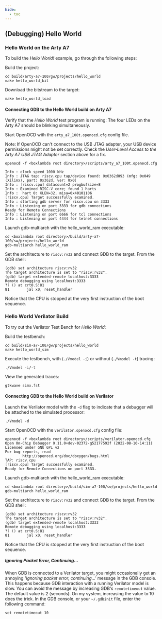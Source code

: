 ```yaml
---
hide:
  - toc
---
```


## (Debugging) Hello World

### Hello World on the Arty A7

To build the *Hello World!* example, go through the following steps:

Build the project:
```
cd build/arty-a7-100/gw/projects/hello_world
make hello_world_bit
```
Download the bitstream to the target:
```
make hello_world_load
```

#### Connecting GDB to the Hello World build on Arty A7

Verify that the *Hello World* test program is running: The four LEDs on the Arty A7 should be blinking simultaneously.

Start OpenOCD with the `arty_a7_100t.openocd.cfg` config file.

Note: If OpenOCD can't connect to the USB JTAG adapter, your USB device permissions might not be set correctly. Check the *User-Level Access to the Arty A7 USB JTAG Adapter* section above for a fix.
```
openocd -f <boxlambda root directory>/scripts/arty_a7_100t.openocd.cfg

Info : clock speed 1000 kHz
Info : JTAG tap: riscv.cpu tap/device found: 0x0362d093 (mfg: 0x049 (Xilinx), part: 0x362d, ver: 0x0)
Info : [riscv.cpu] datacount=2 progbufsize=8
Info : Examined RISC-V core; found 1 harts
Info :  hart 0: XLEN=32, misa=0x40101106
[riscv.cpu] Target successfully examined.
Info : starting gdb server for riscv.cpu on 3333
Info : Listening on port 3333 for gdb connections
Ready for Remote Connections
Info : Listening on port 6666 for tcl connections
Info : Listening on port 4444 for telnet connections
```
Launch gdb-multiarch with the hello_world_ram executable:
```
cd <boxlambda root directory>/build/arty-a7-100/sw/projects/hello_world
gdb-multiarch hello_world_ram
```
Set the architecture to `riscv:rv32` and connect GDB to the target. From the GDB shell:
```
(gdb) set architecture riscv:rv32
The target architecture is set to "riscv:rv32".
(gdb) target extended-remote localhost:3333
Remote debugging using localhost:3333
?? () at crt0.S:81
81        jal x0, reset_handler
```
Notice that the CPU is stopped at the very first instruction of the boot sequence.

### Hello World Verilator Build

To try out the Verilator Test Bench for *Hello World*:

Build the testbench:
```
cd build/sim-a7-100/gw/projects/hello_world
make hello_world_sim
```
Execute the testbench, with (```./Vmodel -i```) or without (```./Vmodel -t```) tracing:
```
./Vmodel -i/-t
```
View the generated traces:
```
gtkwave simx.fst
```

#### Connecting GDB to the Hello World build on Verilator

Launch the Verilator model with the `-d` flag to indicate that a debugger will be attached to the simulated processor:
```
./Vmodel -d
```
Start OpenOCD with the `verilator.openocd.cfg` config file:
```
openocd -f <boxlambda root directory>/scripts/verilator.openocd.cfg
Open On-Chip Debugger 0.11.0+dev-02372-g52177592f (2022-08-10-14:11)
Licensed under GNU GPL v2
For bug reports, read
		http://openocd.org/doc/doxygen/bugs.html
TAP: riscv.cpu
[riscv.cpu] Target successfully examined.
Ready for Remote Connections on port 3333.
```
Launch gdb-multiarch with the hello_world_ram executable:
```
cd <boxlambda root directory>/build/sim-a7-100/sw/projects/hello_world
gdb-multiarch hello_world_ram
```
Set the architecture to `riscv:rv32` and connect GDB to the target. From the GDB shell:
```
(gdb) set architecture riscv:rv32
The target architecture is set to "riscv:rv32".
(gdb) target extended-remote localhost:3333
Remote debugging using localhost:3333
?? () at crt0.S:81
81        jal x0, reset_handler
```
Notice that the CPU is stopped at the very first instruction of the boot sequence.

##### *Ignoring Packet Error, Continuing...*

When GDB is connected to a Verilator target, you might occasionally get an annoying *'Ignoring packet error, continuing...'* message in the GDB console. This happens because GDB interaction with a running Verilator model is slow. You can avoid the message by increasing GDB's `remotetimeout` value. The default value is 2 (seconds). On my system, increasing the value to 10 does the trick. In the GDB console, or your `~/.gdbinit` file, enter the following command:

```
set remotetimeout 10
```


